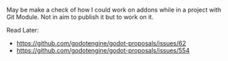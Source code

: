 

May be make a check of how I could work on addons while in a project with Git Module.
Not in aim to publish it but to work on it.

Read Later:
- https://github.com/godotengine/godot-proposals/issues/62
- https://github.com/godotengine/godot-proposals/issues/554
